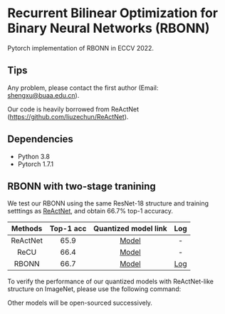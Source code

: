 # Recurrent Bilinear Optimization for Binary Neural Networks (RBONN)
Pytorch implementation of RBONN in ECCV 2022.
## Tips

Any problem, please contact the first author (Email: shengxu@buaa.edu.cn). 

Our code is heavily borrowed from ReActNet (https://github.com/liuzechun/ReActNet).
## Dependencies
* Python 3.8
* Pytorch 1.7.1

## RBONN with two-stage tranining

We test our RBONN using the same ResNet-18 structure and training setttings as [ReActNet](https://github.com/liuzechun/ReActNet), and obtain 66.7% top-1 accuracy.

| Methods | Top-1 acc | Quantized model link |Log|
|:-------:|:---------:|:--------------------:|:---:|
|ReActNet |  65.9     | [Model](https://github.com/liuzechun/ReActNet#models) |-|
| ReCU    |  66.4     | [Model](https://github.com/z-hXu/ReCU)        |-|
| RBONN    |  66.7     | [Model]()        |[Log]()|


To verify the performance of our quantized models with ReActNet-like structure on ImageNet, please use the following command:



Other models will be open-sourced successively.
